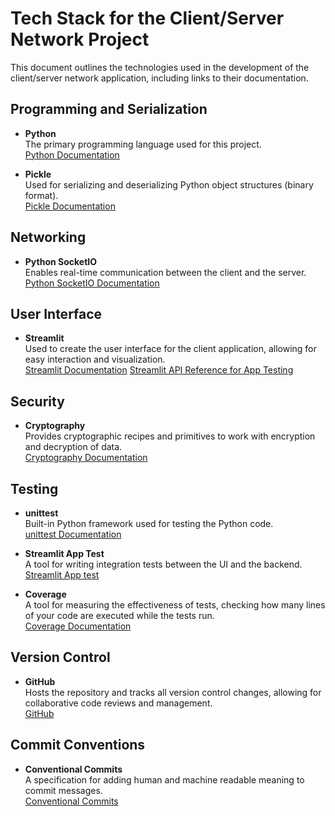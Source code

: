 # Tech Stack for the Client/Server Network Project

This document outlines the technologies used in the development of the client/server network application, including links to their documentation.

## Programming and Serialization

- **Python**  
  The primary programming language used for this project.  
  [Python Documentation](https://docs.python.org/3/)

- **Pickle**  
  Used for serializing and deserializing Python object structures (binary format).  
  [Pickle Documentation](https://docs.python.org/3/library/pickle.html)

## Networking

- **Python SocketIO**  
  Enables real-time communication between the client and the server.  
  [Python SocketIO Documentation](https://python-socketio.readthedocs.io/en/stable/intro.html)

## User Interface

- **Streamlit**  
  Used to create the user interface for the client application, allowing for easy interaction and visualization.  
  [Streamlit Documentation](https://docs.streamlit.io/)
  [Streamlit API Reference for App Testing](https://docs.streamlit.io/develop/api-reference/app-testing)

## Security

- **Cryptography**  
  Provides cryptographic recipes and primitives to work with encryption and decryption of data.  
  [Cryptography Documentation](https://cryptography.io/en/latest/)

## Testing

- **unittest**  
  Built-in Python framework used for testing the Python code.  
  [unittest Documentation](https://docs.python.org/3/library/unittest.html)

- **Streamlit App Test**  
  A tool for writing integration tests between the UI and the backend.
  [Streamlit App test](https://docs.streamlit.io/develop/api-reference/app-testing)

- **Coverage**  
  A tool for measuring the effectiveness of tests, checking how many lines of your code are executed while the tests run.  
  [Coverage Documentation](https://coverage.readthedocs.io/en/7.5.1/)

## Version Control

- **GitHub**  
  Hosts the repository and tracks all version control changes, allowing for collaborative code reviews and management.  
  [GitHub](https://github.com/)

## Commit Conventions

- **Conventional Commits**  
  A specification for adding human and machine readable meaning to commit messages.  
  [Conventional Commits](https://www.conventionalcommits.org/en/v1.0.0/)

